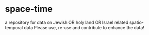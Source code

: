 # space-time
a repository for data on Jewish OR holy land OR Israel related spatio-temporal data
Please use, re-use and contribute to enhance the data!
